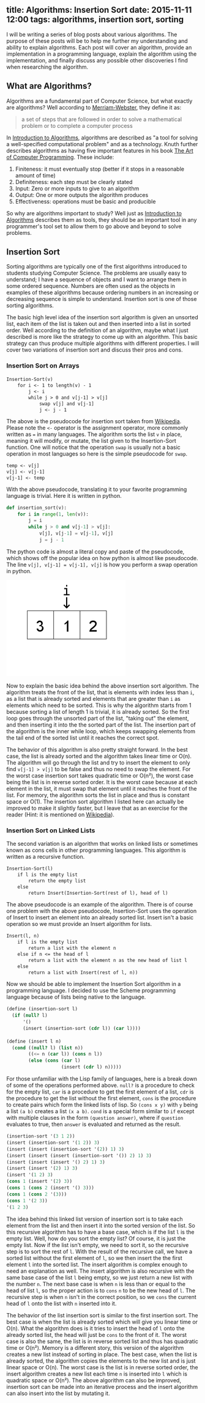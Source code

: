 title: Algorithms: Insertion Sort
date: 2015-11-11 12:00
tags: algorithms, insertion sort, sorting
---

I will be writing a series of blog posts about various algorithms. The purpose of these posts
will be to help me further my understanding and ability to explain algorithms. Each post
will cover an algorithm, provide an implementation in a programming language, explain the
algorithm using the implementation, and finally discuss any possible other discoveries I find when
researching the algorithm.

## What are Algorithms?

Algorithms are a fundamental part of Computer Science, but what exactly are algorithms?
Well according to [Merriam-Webster][mw], they define it as:

> a set of steps that are followed in order to solve a mathematical
> problem or to complete a computer process

In [Introduction to Algorithms][CLRS], algorithms are described as "a tool for solving a
well-specified computational problem" and as a technology. Knuth further describes algorithms
as having five important features in his book [The Art of Computer Programming][TAOCP].
These include:

1. Finiteness: it must eventually stop (better if it stops in a reasonable amount of time)
2. Definiteness: each step must be clearly stated
3. Input: Zero or more inputs to give to an algorithm
4. Output: One or more outputs the algorithm produces
5. Effectiveness: operations must be basic and producible

So why are algorithms important to study? Well just as [Introduction to Algorithms][CLRS]
describes them as tools, they should be an important tool in any programmer's tool set to
allow them to go above and beyond to solve problems.

## Insertion Sort

Sorting algorithms are typically one of the first algorithms introduced to students studying
Computer Science. The problems are usually easy to understand; I have a sequence of objects
and I want to arrange them in some ordered sequence. Numbers are often used as the objects
in examples of these algorithms because ordering numbers in an increasing or decreasing
sequence is simple to understand. Insertion sort is one of those sorting algorithms.

The basic high level idea of the insertion sort algorithm is given an unsorted list, each item
of the list is taken out and then inserted into a list in sorted order. Well according to
the definition of an algorithm, maybe what I just described is more like the strategy to come
up with an algorithm. This basic strategy can thus produce multiple algorithms with different
properties. I will cover two variations of insertion sort and discuss their pros and cons.

### Insertion Sort on Arrays

```
Insertion-Sort(v)
    for i <- 1 to length(v) - 1
        j <- i
        while j > 0 and v[j-1] > v[j]
            swap v[j] and v[j-1]
            j <- j - 1
```

The above is the pseudocode for insertion sort taken from [Wikipedia][wis]. Please note the
`<-` operator is the assignment operator, more commonly written as `=` in many languages. The
algorithm sorts the list `v` in place, meaning it will modify, or mutate, the list given to
the Insertion-Sort function. One will notice that the operation `swap` is usually not a basic
operation in most languages so here is the simple pseudocode for `swap`.

```
temp <- v[j]
v[j] <- v[j-1]
v[j-1] <- temp
```

With the above pseudocode, translating it to your favorite programming language is trivial.
Here it is written in python.

```python
def insertion_sort(v):
    for i in range(1, len(v)):
        j = i
        while j > 0 and v[j-1] > v[j]:
            v[j], v[j-1] = v[j-1], v[j]
            j = j - 1
```

The python code is almost a literal copy and paste of the pseudocode, which shows off the popular
idea on how python is almost like pseudocode. The line `v[j], v[j-1] = v[j-1], v[j]` is how you
perform a swap operation in python.

![insertion sort](/imgs/insertionsort.gif)

Now to explain the basic idea behind the above insertion sort algorithm. The algorithm treats
the front of the list, that is elements with index less than `i`, as a list that is already
sorted and elements that are greater than `i` as elements which need to be sorted. This
is why the algorithm starts from 1 because sorting a list of length 1 is trivial, it is already
sorted. So the first loop goes through the unsorted part of the list, "taking out" the element,
and then inserting it into the the sorted part of the list. The insertion part of the algorithm
is the inner while loop, which keeps swapping elements from the tail end of the sorted list until
it reaches the correct spot.

The behavior of this algorithm is also pretty straight forward. In the best case, the list is
already sorted and the algorithm takes linear time or O(n). The algorithm will go through
the list and try to insert the element to only find `v[j-1] > v[j]` to be false and thus no need
to swap the element. For the worst case insertion sort takes quadratic time or O(n&sup2;),
the worst case being the list is in reverse sorted order. It is the worst case because at each
element in the list, it must swap that element until it reaches the front of the list. For memory,
the algorithm sorts the list in place and thus is constant space or O(1). The insertion sort
algorithm I listed here can actually be improved to make it slightly faster, but I leave that as
an exercise for the reader (Hint: it is mentioned on [Wikipedia][wis]).

### Insertion Sort on Linked Lists

The second variation is an algorithm that works on linked lists or sometimes known as cons cells
in other programming languages. This algorithm is written as a recursive function.

```
Insertion-Sort(l)
    if l is the empty list
        return the empty list
    else
        return Insert(Insertion-Sort(rest of l), head of l)
```

The above pseudocode is an example of the algorithm. There is of course one problem with the above
pseudocode, Insertion-Sort uses the operation of Insert to insert an element into an already sorted
list. Insert isn't a basic operation so we must provide an Insert algorithm for lists.

```
Insert(l, n)
    if l is the empty list
        return a list with the element n
    else if n <= the head of l
        return a list with the element n as the new head of list l
    else
        return a list with Insert(rest of l, n))
```

Now we should be able to implement the Insertion Sort algorithm in a programming language. I
decided to use the Scheme programming language because of lists being native to the language.

```scheme
(define (insertion-sort l)
  (if (null? l)
      '()
      (insert (insertion-sort (cdr l)) (car l))))

(define (insert l n)
  (cond ((null? l) (list n))
        ((<= n (car l)) (cons n l))
        (else (cons (car l) 
                    (insert (cdr l) n)))))
```

For those unfamiliar with the Lisp family of languages, here is a break down of some of the
operations performed above. `null?` is a procedure to check for the empty list, `car` is a
procedure to get the first element of a list, `cdr` is the procedure to get the list without
the first element, `cons` is the procedure to create pairs which form the linked lists of lisp.
So `(cons x y)` with `y` being a list `(a b)` creates a list `(x a b)`. `cond` is a special
form similar to `if` except with multiple clauses in the form `(question answer)`, where
if `question` evaluates to true, then `answer` is evaluated and returned as the result.

```scheme
(insertion-sort '(3 1 2))
(insert (insertion-sort '(1 2)) 3)
(insert (insert (insertion-sort '(2)) 1) 3)
(insert (insert (insert (insertion-sort '()) 2) 1) 3)
(insert (insert (insert '() 2) 1) 3)
(insert (insert '(2) 1) 3)
(insert '(1 2) 3)
(cons 1 (insert '(2) 3))
(cons 1 (cons 2 (insert '() 3)))
(cons 1 (cons 2 '(3)))
(cons 1 '(2 3))
'(1 2 3)
```

The idea behind this linked list version of insertion sort is to take each element from the list
and then insert it into the sorted version of the list. So this recursive algorithm has to have
a base case, which is if the list `l` is the empty list. Well, how do you sort the empty list?
Of course, it is just the empty list. Now if the list isn't empty, we need to sort it, so the
recursive step is to sort the rest of `l`. With the result of the recursive call, we have a sorted
list without the first element of `l`, so we then insert the the first element `l` into the sorted
list. The insert algorithm is complex enough to need an explanation as well. The insert algorithm
is also recursive with the same base case of the list `l` being empty, so we just return a new list
with the number `n`. The next base case is when `n` is less than or equal to the head of list `l`,
so the proper action is to `cons` `n` to be the new head of `l`. The recursive step is when `n`
isn't in the correct position, so we `cons` the current head of `l` onto the list with `n` inserted
into it.

The behavior of the list insertion sort is similar to the first insertion sort. The best case is
when the list is already sorted which will give you linear time or O(n). What the algorithm does
is it tries to insert the head of `l` onto the already sorted list, the head will just be `cons`
to the front of it. The worst case is also the same, the list is in reverse sorted list and thus
has quadratic time or O(n&sup2;). Memory is a different story, this version of the algorithm
creates a new list instead of sorting in place. The best case, when the list is already sorted, the
algorithm copies the elements to the new list and is just linear space or O(n). The worst case is
the list is in reverse sorted order, the insert algorithm creates a new list each time `n` is
inserted into `l` which is quadratic space or O(n&sup2;). The above algorithm can also be
improved, insertion sort can be made into an iterative process and the insert algorithm can also
insert into the list by mutating it.

[mw]: http://www.merriam-webster.com/dictionary/algorithm "Merriam-Webster's definition for Algorithm"
[CLRS]: http://mitpress.mit.edu/books/introduction-algorithms "MIT Press site"
[TAOCP]: http://www-cs-faculty.stanford.edu/~uno/taocp.html "The Art of Computer Programming site"
[wis]: https://en.wikipedia.org/wiki/Insertion_sort "Wikipedia page on insertion sort"
